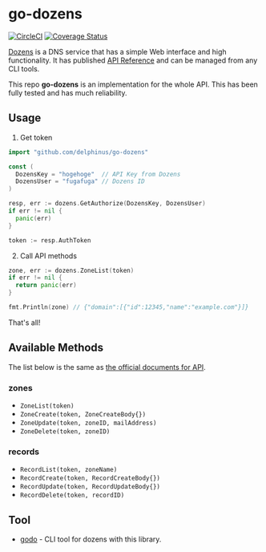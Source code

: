 # go-dozens

[![CircleCI](https://circleci.com/gh/delphinus/go-dozens/tree/master.svg?style=svg)](https://circleci.com/gh/delphinus/go-dozens/tree/master)
[![Coverage Status](https://coveralls.io/repos/github/delphinus/go-dozens/badge.svg?branch=master)](https://coveralls.io/github/delphinus/go-dozens?branch=master)

[Dozens][] is a DNS service that has a simple Web interface and high
functionality.  It has published [API Reference][api] and can be managed from
any CLI tools.

[Dozens]: http://dozens.jp
[api]: http://help.dozens.jp/categories/apiリファレンス/

This repo **go-dozens** is an implementation for the whole API.  This has been
fully tested and has much reliability.

## Usage

1. Get token

  ```go
  import "github.com/delphinus/go-dozens"

  const (
    DozensKey = "hogehoge"  // API Key from Dozens
    DozensUser = "fugafuga" // Dozens ID
  )

  resp, err := dozens.GetAuthorize(DozensKey, DozensUser)
  if err != nil {
    panic(err)
  }

  token := resp.AuthToken
  ```

2. Call API methods

  ```go
  zone, err := dozens.ZoneList(token)
  if err != nil {
    return panic(err)
  }

  fmt.Println(zone) // {"domain":[{"id":12345,"name":"example.com"}]}
  ```

  That's all!

## Available Methods

The list below is the same as [the official documents for API][api].

### zones

* `ZoneList(token)`
* `ZoneCreate(token, ZoneCreateBody{})`
* `ZoneUpdate(token, zoneID, mailAddress)`
* `ZoneDelete(token, zoneID)`

### records

* `RecordList(token, zoneName)`
* `RecordCreate(token, RecordCreateBody{})`
* `RecordUpdate(token, RecordUpdateBody{})`
* `RecordDelete(token, recordID)`

## Tool

* [godo][] - CLI tool for dozens with this library.

[godo]: https://github.com/delphinus/godo
